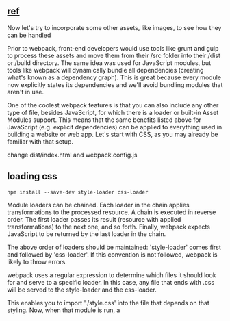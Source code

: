 ## [ref](https://webpack.js.org/guides/asset-management/)

Now let's try to incorporate some other assets, like images, to see how they can be handled

Prior to webpack, front-end developers would use tools like grunt and gulp to process these assets and move them from their /src folder into their /dist or /build directory. The same idea was used for JavaScript modules, but tools like webpack will dynamically bundle all dependencies (creating what's known as a dependency graph). This is great because every module now explicitly states its dependencies and we'll avoid bundling modules that aren't in use.

One of the coolest webpack features is that you can also include any other type of file, besides JavaScript, for which there is a loader or built-in Asset Modules support. This means that the same benefits listed above for JavaScript (e.g. explicit dependencies) can be applied to everything used in building a website or web app. Let's start with CSS, as you may already be familiar with that setup.

change dist/index.html and webpack.config.js

## loading css

`npm install --save-dev style-loader css-loader`

Module loaders can be chained. Each loader in the chain applies transformations to the processed resource. A chain is executed in reverse order. The first loader passes its result (resource with applied transformations) to the next one, and so forth. Finally, webpack expects JavaScript to be returned by the last loader in the chain.

The above order of loaders should be maintained: 'style-loader' comes first and followed by 'css-loader'. If this convention is not followed, webpack is likely to throw errors.

webpack uses a regular expression to determine which files it should look for and serve to a specific loader. In this case, any file that ends with .css will be served to the style-loader and the css-loader.

This enables you to import './style.css' into the file that depends on that styling. Now, when that module is run, a <style> tag with the stringified css will be inserted into the <head> of your html file.

add a `style.css` in /src

run `npm run build`

Open up dist/index.html in your browser again and you should see that Hello webpack is now styled in red

o see what webpack did, inspect the page (don't view the page source, as it won't show you the result, because the <style> tag is dynamically created by JavaScript) and look at the page's head tags. It should contain the style block that we imported in index.js.

Note that you can, and in most cases should, minimize css for better load times in production. On top of that, loaders exist for pretty much any flavor of CSS you can think of – postcss, sass, and less to name a few.

## Loading Images

So now we're pulling in our CSS, but what about our images like backgrounds and icons? As of webpack 5, using the **built-in Asset Modules** we can easily incorporate those in our system as well:

Now, when you import MyImage from './my-image.png', that image will be processed and added to your output directory and the MyImage variable will contain the final url of that image after processing. When using the css-loader, as shown above, a similar process will occur for url('./my-image.png') within your CSS. The loader will recognize this is a local file, and replace the './my-image.png' path with the final path to the image in your output directory. The html-loader handles <img src="./my-image.png" /> in the same manner.

change style.css add backgroud-img and add icon in /src

run `npm run build`

If all went well, you should now see your icon as a repeating background, as well as an img element beside our Hello webpack text. If you inspect this element, you'll see that the actual filename has changed to something like 29822eaa871e8eadeaa4.png. This means webpack found our file in the src folder and processed it!

## Loading Fonts https://webpack.js.org/guides/asset-management/#loading-fonts

```js
{
        test: /\.(woff|woff2|eot|ttf|otf)$/i,
        type: 'asset/resource',
},
```

## Loading Data

- csv xml

```js
npm install --save-dev csv-loader xml-loader

{
        test: /\.(csv|tsv)$/i,
        use: ['csv-loader'],
      },
      {
        test: /\.xml$/i,
        use: ['xml-loader'],
      },
```

Customize parser of JSON modules

- toml yml json

`npm install toml yamljs json5 --save-dev`

```js
const path = require("path");
const toml = require("toml");
const yaml = require("yamljs");
const json5 = require("json5");

module.exports = {
  entry: "./src/index.js",
  output: {
    filename: "bundle.js",
    path: path.resolve(__dirname, "dist"),
  },
  module: {
    rules: [
      {
        test: /\.css$/i,
        use: ["style-loader", "css-loader"],
      },
      {
        test: /\.(png|svg|jpg|jpeg|gif)$/i,
        type: "asset/resource",
      },
      {
        test: /\.(woff|woff2|eot|ttf|otf)$/i,
        type: "asset/resource",
      },
      {
        test: /\.(csv|tsv)$/i,
        use: ["csv-loader"],
      },
      {
        test: /\.xml$/i,
        use: ["xml-loader"],
      },
      {
        test: /\.toml$/i,
        type: "json",
        parser: {
          parse: toml.parse,
        },
      },
      {
        test: /\.yaml$/i,
        type: "json",
        parser: {
          parse: yaml.parse,
        },
      },
      {
        test: /\.json5$/i,
        type: "json",
        parser: {
          parse: json5.parse,
        },
      },
    ],
  },
};
```

## For the next guides we won't be using all the different assets we've used in this guide, so let's do some cleanup so we're prepared for the next piece of the guides Output Management:

`npm uninstall css-loader csv-loader json5 style-loader toml xml-loader yamljs`
